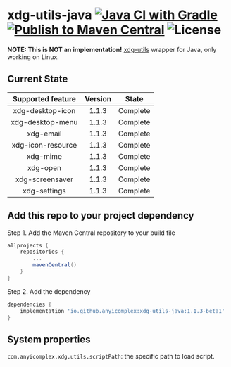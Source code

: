 # xdg-utils-java [![Java CI with Gradle](https://github.com/anyicomplex/xdg-utils-java/actions/workflows/gradle.yml/badge.svg)](https://github.com/anyicomplex/xdg-utils-java/actions/workflows/gradle.yml) [![Publish to Maven Central](https://github.com/anyicomplex/xdg-utils-java/actions/workflows/gradle-publish.yml/badge.svg)](https://github.com/anyicomplex/xdg-utils-java/actions/workflows/gradle-publish.yml) ![License](https://img.shields.io/github/license/anyicomplex/xdg-utils-java)
**NOTE: This is NOT an implementation!** [xdg-utils](https://www.freedesktop.org/wiki/Software/xdg-utils/) wrapper for Java, only working on Linux.

## Current State
| Supported feature | Version |  State   |
|:-----------------:|:-------:|:--------:|
| xdg-desktop-icon  |  1.1.3  | Complete |
| xdg-desktop-menu  |  1.1.3  | Complete |
|     xdg-email     |  1.1.3  | Complete |
| xdg-icon-resource |  1.1.3  | Complete |
|     xdg-mime      |  1.1.3  | Complete |
|     xdg-open      |  1.1.3  | Complete |
|  xdg-screensaver  |  1.1.3  | Complete |
|   xdg-settings    |  1.1.3  | Complete |

## Add this repo to your project dependency
Step 1. Add the Maven Central repository to your build file
```groovy
allprojects {
	repositories {
		...
		mavenCentral()
	}
}
```

Step 2. Add the dependency
```groovy
dependencies {
    implementation 'io.github.anyicomplex:xdg-utils-java:1.1.3-beta1'
}
```

## System properties
`com.anyicomplex.xdg.utils.scriptPath`: the specific path to load script.
